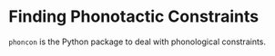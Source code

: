 # Finding Phonotactic Constraints

`phoncon` is the Python package to deal with phonological constraints.
